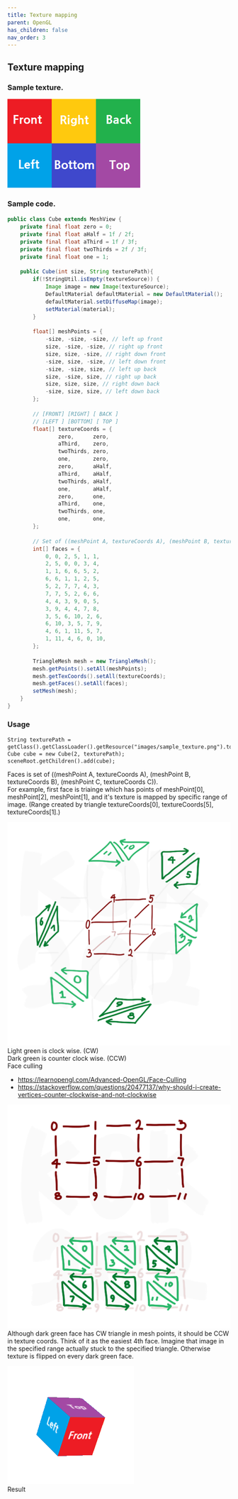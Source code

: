 ```yaml
---
title: Texture mapping
parent: OpenGL
has_children: false
nav_order: 3
---
```


## Texture mapping

### Sample texture.  
![sample-texture](../resources/sample-texture.png)

### Sample code.
```java
public class Cube extends MeshView {
    private final float zero = 0;
    private final float aHalf = 1f / 2f;
    private final float aThird = 1f / 3f;
    private final float twoThirds = 2f / 3f;
    private final float one = 1;
    
    public Cube(int size, String texturePath){
        if(!StringUtil.isEmpty(textureSource)) {
            Image image = new Image(textureSource);
            DefaultMaterial defaultMaterial = new DefaultMaterial();
            defaultMaterial.setDiffuseMap(image);
            setMaterial(material);
        }

        float[] meshPoints = {
            -size, -size, -size, // left up front
            size, -size, -size, // right up front
            size, size, -size, // right down front
            -size, size, -size, // left down front
            -size, -size, size, // left up back
            size, -size, size, // right up back
            size, size, size, // right down back
            -size, size, size, // left down back
        };

        // [FRONT] [RIGHT] [ BACK ]
        // [LEFT ] [BOTTOM] [ TOP ]
        float[] textureCoords = {
                zero,      zero,
                aThird,    zero,
                twoThirds, zero,
                one,       zero,
                zero,      aHalf,
                aThird,    aHalf,
                twoThirds, aHalf,
                one,       aHalf,
                zero,      one,
                aThird,    one,
                twoThirds, one,
                one,       one,
        };

        // Set of ((meshPoint A, textureCoords A), (meshPoint B, textureCoords B), (meshPoint C, textureCoords C))
        int[] faces = {
            0, 0, 2, 5, 1, 1,
            2, 5, 0, 0, 3, 4,
            1, 1, 6, 6, 5, 2,
            6, 6, 1, 1, 2, 5,
            5, 2, 7, 7, 4, 3,
            7, 7, 5, 2, 6, 6,
            4, 4, 3, 9, 0, 5,
            3, 9, 4, 4, 7, 8,
            3, 5, 6, 10, 2, 6,
            6, 10, 3, 5, 7, 9,
            4, 6, 1, 11, 5, 7,
            1, 11, 4, 6, 0, 10,
        };

        TriangleMesh mesh = new TriangleMesh();
        mesh.getPoints().setAll(meshPoints);
        mesh.getTexCoords().setAll(textureCoords);
        mesh.getFaces().setAll(faces);
        setMesh(mesh);
    }
}
```

### Usage
```
String texturePath = getClass().getClassLoader().getResource("images/sample_texture.png").toString();
Cube cube = new Cube(2, texturePath);
sceneRoot.getChildren().add(cube);
```

Faces is set of ((meshPoint A, textureCoords A), (meshPoint B, textureCoords B), (meshPoint C, textureCoords C)).  
For example, first face is triainge which has points of meshPoint[0], meshPoint[2], meshPoint[1], and it's texture is mapped by specific range of image. (Range created by triangle textureCoords[0], textureCoords[5], textureCoords[1].)

![mapping-00](../resources/mapping-00.png)  
Light green is clock wise. (CW)  
Dark green is counter clock wise. (CCW)  
Face culling
- https://learnopengl.com/Advanced-OpenGL/Face-Culling  
- https://stackoverflow.com/questions/20477137/why-should-i-create-vertices-counter-clockwise-and-not-clockwise  

![mapping-01](../resources/mapping-01.png)  
Although dark green face has CW triangle in mesh points, it should be CCW in texture coords.
Think of it as the easiest 4th face. Imagine that image in the specified range actually stuck to the specified triangle.
Otherwise texture is flipped on every dark green face.

![mapping-result](../resources/mapping-result.png)  
Result
